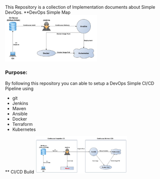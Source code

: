 This Repository is a collection of Implementation documents about Simple DevOps.
**DevOps Simple Map
<img
  src="Images/DevOps.jpg"
  alt="Alt text"
  title="DevOps Simple"
  style="display: inline-block; margin: 0 auto; max-width: 300px">
### Purpose:
By following this repository you can able to setup a DevOps Simple CI/CD Pipeline using
- git
- Jenkins
- Maven
- Ansible
- Docker 
- Terraform
- Kubernetes


** CI/CD Build
<img
  src="Images/CICD.jpg"
  alt="Alt text"
  title="CI/CD"
  style="display: inline-block; margin: 0 auto; max-width: 300px">